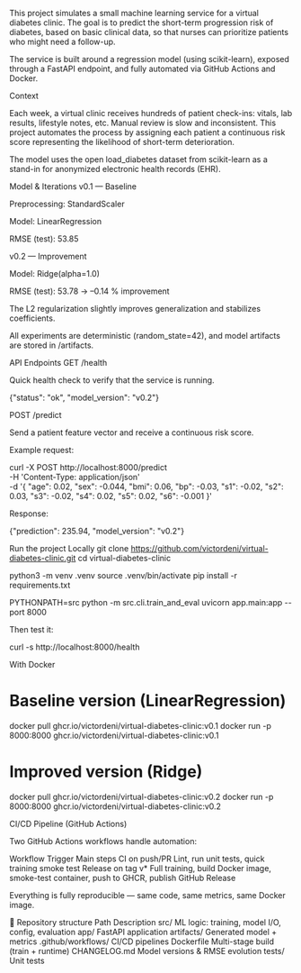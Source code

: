This project simulates a small machine learning service for a virtual diabetes clinic.
The goal is to predict the short-term progression risk of diabetes, based on basic clinical data, so that nurses can prioritize patients who might need a follow-up.

The service is built around a regression model (using scikit-learn), exposed through a FastAPI endpoint, and fully automated via GitHub Actions and Docker.

Context

Each week, a virtual clinic receives hundreds of patient check-ins: vitals, lab results, lifestyle notes, etc.
Manual review is slow and inconsistent.
This project automates the process by assigning each patient a continuous risk score representing the likelihood of short-term deterioration.

The model uses the open load_diabetes dataset from scikit-learn as a stand-in for anonymized electronic health records (EHR).

Model & Iterations
v0.1 — Baseline

Preprocessing: StandardScaler

Model: LinearRegression

RMSE (test): 53.85

v0.2 — Improvement

Model: Ridge(alpha=1.0)

RMSE (test): 53.78 → –0.14 % improvement

The L2 regularization slightly improves generalization and stabilizes coefficients.

All experiments are deterministic (random_state=42), and model artifacts are stored in /artifacts.

 API Endpoints
GET /health

Quick health check to verify that the service is running.

{"status": "ok", "model_version": "v0.2"}

POST /predict

Send a patient feature vector and receive a continuous risk score.

Example request:

curl -X POST http://localhost:8000/predict \
  -H 'Content-Type: application/json' \
  -d '{
    "age": 0.02,
    "sex": -0.044,
    "bmi": 0.06,
    "bp": -0.03,
    "s1": -0.02,
    "s2": 0.03,
    "s3": -0.02,
    "s4": 0.02,
    "s5": 0.02,
    "s6": -0.001
  }'


Response:

{"prediction": 235.94, "model_version": "v0.2"}

 Run the project
 Locally
git clone https://github.com/victordeni/virtual-diabetes-clinic.git
cd virtual-diabetes-clinic

python3 -m venv .venv
source .venv/bin/activate
pip install -r requirements.txt

PYTHONPATH=src python -m src.cli.train_and_eval
uvicorn app.main:app --port 8000


Then test it:

curl -s http://localhost:8000/health

 With Docker
# Baseline version (LinearRegression)
docker pull ghcr.io/victordeni/virtual-diabetes-clinic:v0.1
docker run -p 8000:8000 ghcr.io/victordeni/virtual-diabetes-clinic:v0.1

# Improved version (Ridge)
docker pull ghcr.io/victordeni/virtual-diabetes-clinic:v0.2
docker run -p 8000:8000 ghcr.io/victordeni/virtual-diabetes-clinic:v0.2

 CI/CD Pipeline (GitHub Actions)

Two GitHub Actions workflows handle automation:

Workflow	Trigger	Main steps
CI	on push/PR	Lint, run unit tests, quick training smoke test
Release	on tag v*	Full training, build Docker image, smoke-test container, push to GHCR, publish GitHub Release

Everything is fully reproducible — same code, same metrics, same Docker image.

🧾 Repository structure
Path	Description
src/	ML logic: training, model I/O, config, evaluation
app/	FastAPI application
artifacts/	Generated model + metrics
.github/workflows/	CI/CD pipelines
Dockerfile	Multi-stage build (train + runtime)
CHANGELOG.md	Model versions & RMSE evolution
tests/	Unit tests
